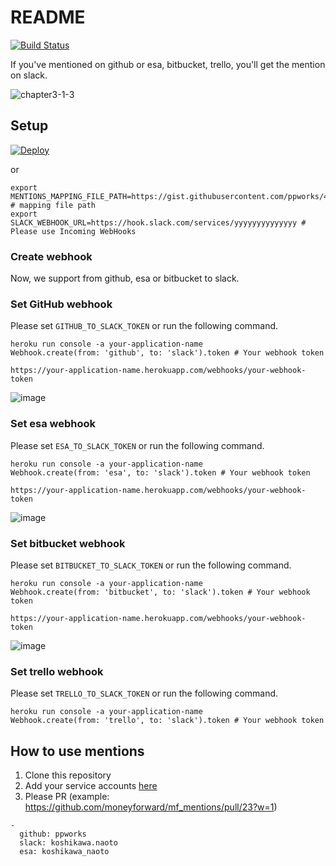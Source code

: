 # README

[![Build Status](https://travis-ci.org/ppworks/mentions.svg?branch=master)](https://travis-ci.org/ppworks/mentions)

If you've mentioned on github or esa, bitbucket, trello, you'll get the mention on slack.

![chapter3-1-3](https://cloud.githubusercontent.com/assets/536118/13883721/1547b4d8-ed6e-11e5-83b8-fedd1b1fd87f.png)

## Setup

[![Deploy](https://www.herokucdn.com/deploy/button.png)](https://heroku.com/deploy)

or

```
export MENTIONS_MAPPING_FILE_PATH=https://gist.githubusercontent.com/ppworks/49f6ce44efb09d5fc8e9/raw/c1465aab5d6604b98ba6ca4c31263a5b36f62378/mention_mappings.yml # mapping file path
export SLACK_WEBHOOK_URL=https://hook.slack.com/services/yyyyyyyyyyyyyy # Please use Incoming WebHooks
```

### Create webhook

Now, we support from github, esa or bitbucket to slack.

### Set GitHub webhook

Please set `GITHUB_TO_SLACK_TOKEN` or run the following command.

```
heroku run console -a your-application-name
Webhook.create(from: 'github', to: 'slack').token # Your webhook token
```

```
https://your-application-name.herokuapp.com/webhooks/your-webhook-token
```

![image](https://cloud.githubusercontent.com/assets/536118/13662694/dc6ad3e6-e6df-11e5-8fed-905f9fc35ab4.png)

### Set esa webhook

Please set `ESA_TO_SLACK_TOKEN` or run the following command.

```
heroku run console -a your-application-name
Webhook.create(from: 'esa', to: 'slack').token # Your webhook token
```

```
https://your-application-name.herokuapp.com/webhooks/your-webhook-token
```

![image](https://cloud.githubusercontent.com/assets/536118/13838757/d9110bfa-ec59-11e5-8578-acac57619576.png)


### Set bitbucket webhook

Please set `BITBUCKET_TO_SLACK_TOKEN` or run the following command.

```
heroku run console -a your-application-name
Webhook.create(from: 'bitbucket', to: 'slack').token # Your webhook token
```

```
https://your-application-name.herokuapp.com/webhooks/your-webhook-token
```

![image](https://cloud.githubusercontent.com/assets/536118/13899934/77f1f40c-ee3d-11e5-82c6-76d64359ee49.png)

### Set trello webhook

Please set `TRELLO_TO_SLACK_TOKEN` or run the following command.

```
heroku run console -a your-application-name
Webhook.create(from: 'trello', to: 'slack').token # Your webhook token
```

## How to use mentions

1. Clone this repository
2. Add your service accounts [here](https://github.com/moneyforward/mf_mentions/blob/master/public/mention_mappings.yml)
3. Please PR (example: https://github.com/moneyforward/mf_mentions/pull/23?w=1)

```
-
  github: ppworks
  slack: koshikawa.naoto
  esa: koshikawa_naoto
```
